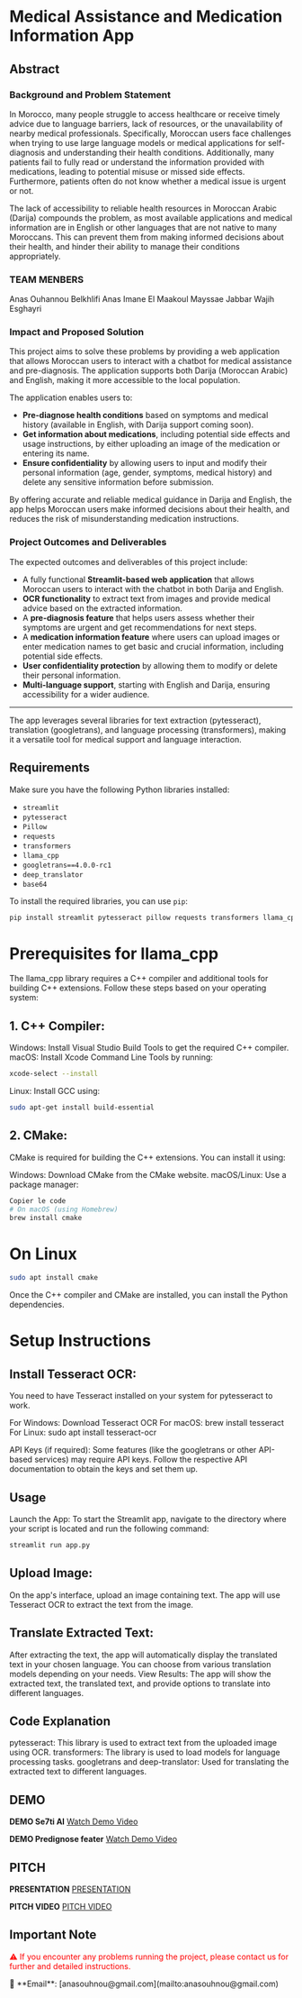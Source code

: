 # Medical Assistance and Medication Information App

## Abstract

### Background and Problem Statement

In Morocco, many people struggle to access healthcare or receive timely advice due to language barriers, lack of resources, or the unavailability of nearby medical professionals. Specifically, Moroccan users face challenges when trying to use large language models or medical applications for self-diagnosis and understanding their health conditions. Additionally, many patients fail to fully read or understand the information provided with medications, leading to potential misuse or missed side effects. Furthermore, patients often do not know whether a medical issue is urgent or not.

The lack of accessibility to reliable health resources in Moroccan Arabic (Darija) compounds the problem, as most available applications and medical information are in English or other languages that are not native to many Moroccans. This can prevent them from making informed decisions about their health, and hinder their ability to manage their conditions appropriately.

### TEAM MENBERS

Anas Ouhannou
Belkhlifi Anas
Imane El Maakoul
Mayssae Jabbar
Wajih Esghayri

### Impact and Proposed Solution

This project aims to solve these problems by providing a web application that allows Moroccan users to interact with a chatbot for medical assistance and pre-diagnosis. The application supports both Darija (Moroccan Arabic) and English, making it more accessible to the local population.

The application enables users to:
- **Pre-diagnose health conditions** based on symptoms and medical history (available in English, with Darija support coming soon).
- **Get information about medications**, including potential side effects and usage instructions, by either uploading an image of the medication or entering its name.
- **Ensure confidentiality** by allowing users to input and modify their personal information (age, gender, symptoms, medical history) and delete any sensitive information before submission.

By offering accurate and reliable medical guidance in Darija and English, the app helps Moroccan users make informed decisions about their health, and reduces the risk of misunderstanding medication instructions.

### Project Outcomes and Deliverables

The expected outcomes and deliverables of this project include:

- A fully functional **Streamlit-based web application** that allows Moroccan users to interact with the chatbot in both Darija and English.
- **OCR functionality** to extract text from images and provide medical advice based on the extracted information.
- A **pre-diagnosis feature** that helps users assess whether their symptoms are urgent and get recommendations for next steps.
- A **medication information feature** where users can upload images or enter medication names to get basic and crucial information, including potential side effects.
- **User confidentiality protection** by allowing them to modify or delete their personal information.
- **Multi-language support**, starting with English and Darija, ensuring accessibility for a wider audience.

---

The app leverages several libraries for text extraction (pytesseract), translation (googletrans), and language processing (transformers), making it a versatile tool for medical support and language interaction.


## Requirements

Make sure you have the following Python libraries installed:

- `streamlit`
- `pytesseract`
- `Pillow`
- `requests`
- `transformers`
- `llama_cpp`
- `googletrans==4.0.0-rc1`
- `deep_translator`
- `base64`

To install the required libraries, you can use `pip`:

```bash
pip install streamlit pytesseract pillow requests transformers llama_cpp googletrans==4.0.0-rc1 deep-translator
```

# Prerequisites for llama_cpp
The llama_cpp library requires a C++ compiler and additional tools for building C++ extensions. Follow these steps based on your operating system:

## 1. C++ Compiler:
Windows: Install Visual Studio Build Tools to get the required C++ compiler.
macOS: Install Xcode Command Line Tools by running:
```bash
xcode-select --install
```
Linux: Install GCC using:
```bash
sudo apt-get install build-essential
```
## 2. CMake:
CMake is required for building the C++ extensions. You can install it using:

Windows: Download CMake from the CMake website.
macOS/Linux: Use a package manager:
```bash
Copier le code
# On macOS (using Homebrew)
brew install cmake
```

# On Linux
```bash
sudo apt install cmake
```
Once the C++ compiler and CMake are installed, you can install the Python dependencies.

# Setup Instructions
## Install Tesseract OCR:
You need to have Tesseract installed on your system for pytesseract to work.

For Windows: Download Tesseract OCR
For macOS: brew install tesseract
For Linux: sudo apt install tesseract-ocr

API Keys (if required):
Some features (like the googletrans or other API-based services) may require API keys. Follow the respective API documentation to obtain the keys and set them up.

## Usage
Launch the App: To start the Streamlit app, navigate to the directory where your script is located and run the following command:

```bash
streamlit run app.py
```
## Upload Image:

On the app's interface, upload an image containing text.
The app will use Tesseract OCR to extract the text from the image.

## Translate Extracted Text:

After extracting the text, the app will automatically display the translated text in your chosen language.
You can choose from various translation models depending on your needs.
View Results: The app will show the extracted text, the translated text, and provide options to translate into different languages.

## Code Explanation

pytesseract: This library is used to extract text from the uploaded image using OCR.
transformers: The library is used to load models for language processing tasks.
googletrans and deep-translator: Used for translating the extracted text to different languages.

## DEMO

**DEMO Se7ti AI**
[Watch Demo Video](./2024-InnovAI-Hackathon/DHEALR/DEMO/demo-Se7ti.mp4)

**DEMO Predignose feater**
[Watch Demo Video](./2024-InnovAI-Hackathon/DHEALR/DEMO/demo-predignose.mp4)

## PITCH 

**PRESENTATION**
[PRESENTATION]([./2024-InnovAI-Hackathon/DHEALR/PITCH/Pitch.pdf](https://drive.google.com/file/d/1LGUlmX-YZrmItvKH3-42xZnDxnMzUhp6/view?usp=sharing))


**PITCH VIDEO**
[PITCH VIDEO](./2024-InnovAI-Hackathon/DHEALR/PITCH/Pitch-Video.mp4)


## Important Note

<p style="color:red;">
⚠️ If you encounter any problems running the project, please contact us for further and detailed instructions.

</p>
📧 **Email**: [anasouhnou@gmail.com](mailto:anasouhnou@gmail.com)
